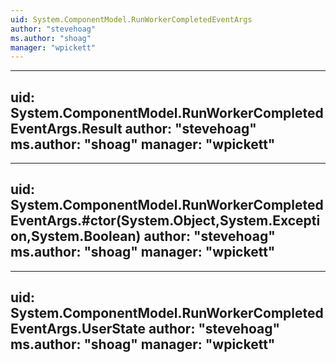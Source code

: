 ```yaml
---
uid: System.ComponentModel.RunWorkerCompletedEventArgs
author: "stevehoag"
ms.author: "shoag"
manager: "wpickett"
---
```


---
uid: System.ComponentModel.RunWorkerCompletedEventArgs.Result
author: "stevehoag"
ms.author: "shoag"
manager: "wpickett"
---

---
uid: System.ComponentModel.RunWorkerCompletedEventArgs.#ctor(System.Object,System.Exception,System.Boolean)
author: "stevehoag"
ms.author: "shoag"
manager: "wpickett"
---

---
uid: System.ComponentModel.RunWorkerCompletedEventArgs.UserState
author: "stevehoag"
ms.author: "shoag"
manager: "wpickett"
---
